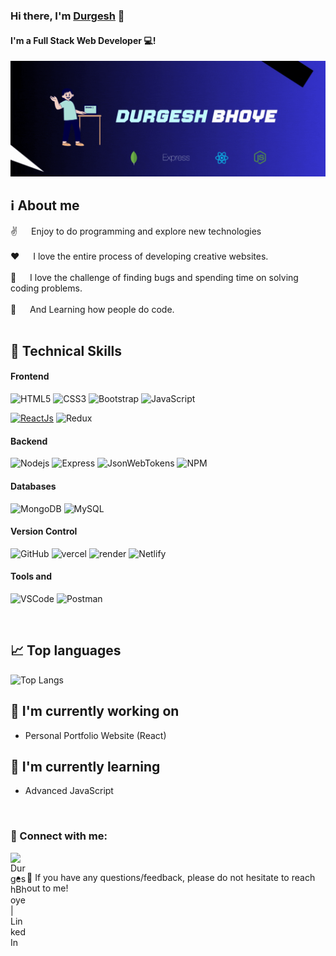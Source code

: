 
### Hi there, I'm <a href="https://github.com/DurgeshBhoye" target="_blank" rel="noreferrer">Durgesh</a> 👋

#### I'm a Full Stack Web Developer 💻!
 
<p align="center">
  <a href="https://github.com/DurgeshBhoye" target="_blank" rel="noreferrer"><img src="README.gif" alt="my banner"></a>
</p>


<!-- About Section -->
 ## ℹ️ About me
 
<p>
<!--  <img align="right" width="250" src="https://cdn.dribbble.com/users/1708816/screenshots/15637256/media/f9826f0af8a49462f048262a8502035b.gif" alt="Coding gif" /> -->
  
 ✌️ &emsp; Enjoy to do programming and explore new technologies </br></br>
 ❤️ &emsp; I love the entire process of developing creative websites. </br></br>
 🔎 &emsp; I love the challenge of finding bugs and spending time on solving coding problems. </br></br>
 🎯 &emsp; And Learning how people do code. </br></br>


## 💼 Technical Skills

#### Frontend
![HTML5](https://img.shields.io/badge/html5-%23E34F26.svg?style=for-the-badge&logo=html5&logoColor=white)
![CSS3](https://img.shields.io/badge/css3-%231572B6.svg?style=for-the-badge&logo=css3&logoColor=white)
![Bootstrap](https://img.shields.io/badge/bootstrap-%23563D7C.svg?style=for-the-badge&logo=bootstrap&logoColor=white)
![JavaScript](https://img.shields.io/badge/javascript-%23323330.svg?style=for-the-badge&logo=javascript&logoColor=%23F7DF1E)

[![ReactJs](https://img.shields.io/badge/react-%2320232a.svg?style=for-the-badge&logo=react&logoColor=%2361DAFB)](https://github.com/DurgeshBhoye/Instagram-Clone-App)
![Redux](https://img.shields.io/badge/Redux-593D88?style=for-the-badge&logo=redux&logoColor=white)
</br>

#### Backend
![Nodejs](https://img.shields.io/badge/Node.js-337733?style=for-the-badge&labelColor=black&logo=node.js&logoColor=3C873A)
![Express](https://img.shields.io/badge/Express.js-000000?style=for-the-badge&logo=express&logoColor=white)
![JsonWebTokens](https://img.shields.io/badge/jwt-000000?style=for-the-badge&logo=jsonwebtokens&logoColor=purple)
![NPM](https://img.shields.io/badge/NPM-%23121011.svg?style=for-the-badge&logo=npm&logoColor=red)

#### Databases
![MongoDB](https://img.shields.io/badge/MongoDB-darkgreen?style=for-the-badge&labelColor=black&logo=mongodb&logoColor=darkgreen)
![MySQL](https://img.shields.io/badge/mysql-4479A1?style=for-the-badge&logo=mysql&logoColor=white)

#### Version Control

![GitHub](https://img.shields.io/badge/github-%23121011.svg?style=for-the-badge&logo=github&logoColor=white)
![vercel](https://img.shields.io/badge/vercel-000000?style=for-the-badge&logo=vercel&logoColor=white)
![render](https://img.shields.io/badge/render-%23000000.svg?style=for-the-badge&logo=render&logoColor=blue)
![Netlify](https://img.shields.io/badge/netlify-%23000000.svg?style=for-the-badge&logo=netlify&logoColor=#00C7B7)

#### Tools and 

![VSCode](https://img.shields.io/badge/VS_CODE-%23323330.svg?style=for-the-badge&logo=visual%20studio&logoColor=0078d7)
![Postman](https://img.shields.io/badge/Postman-FF6C37?style=for-the-badge&labelColor=black&logo=postman&logoColor=FF6C37)

</br>

##  📈 Top languages


![Top Langs](https://github-readme-stats.vercel.app/api/top-langs/?username=DurgeshBhoye)


## 🔭 I'm currently working on

- Personal Portfolio Website (React)


## 🌱 I'm currently learning

- Advanced JavaScript

<br/>

### 🤝 Connect with me:

<a href="https://www.linkedin.com/in/durgeshbhoye"><img align="left" src="https://raw.githubusercontent.com/yushi1007/yushi1007/main/images/linkedin.svg" alt="DurgeshBhoye | LinkedIn" width="26px"/></a>
</br>
- 💬 If you have any questions/feedback, please do not hesitate to reach out to me!

